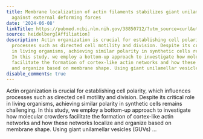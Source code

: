 ```yaml
---
title: Membrane localization of actin filaments stabilizes giant unilamellar vesicles
  against external deforming forces
date: '2024-06-08'
linkTitle: https://pubmed.ncbi.nlm.nih.gov/38850712/?utm_source=curl&utm_medium=rss&utm_campaign=pubmed-2&utm_content=1FakS-2QOkCT8HsMOQP1bCRQ4YzyumYOmxmF0moLsQ3dFB1E9V&fc=20220326224207&ff=20240609181219&v=2.18.0.post9+e462414
source: heidelberg[Affiliation]
description: Actin organization is crucial for establishing cell polarity, which influences
  processes such as directed cell motility and division. Despite its critical role
  in living organisms, achieving similar polarity in synthetic cells remains challenging.
  In this study, we employ a bottom-up approach to investigate how molecular crowders
  facilitate the formation of cortex-like actin networks and how these networks localize
  and organize based on membrane shape. Using giant unilamellar vesicles (GUVs) ...
disable_comments: true
---
```

Actin organization is crucial for establishing cell polarity, which influences processes such as directed cell motility and division. Despite its critical role in living organisms, achieving similar polarity in synthetic cells remains challenging. In this study, we employ a bottom-up approach to investigate how molecular crowders facilitate the formation of cortex-like actin networks and how these networks localize and organize based on membrane shape. Using giant unilamellar vesicles (GUVs) ...